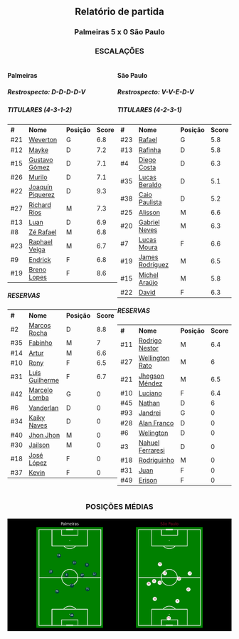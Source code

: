 <h2 style="text-align: center;">Relatório de partida</h3>

<h3 style="text-align: center;">Palmeiras 5 x 0 São Paulo</h3>

<h3 style="text-align: center;">ESCALAÇÕES</h3>

<div style="text-align: left; display: grid; grid-template-columns: 1fr 1fr;">
  <div>
    <h4>Palmeiras</h4>
    <h5>Restrospecto: D-D-D-D-V</h5>
    <table>
        <h5>TITULARES (4-3-1-2)</h5>
        <th>
        #
        </th>
        <th>
        Nome
        </th>
        <th>
        Posição
        </th>
        <th>
        Score
        </th>
        <tr>
            <td>#21
            </td>
            <td><a href="../players/11067464_243529.md">Weverton</a>
            </td>
            <td>G
            </td>
            <td>6.8
            </td>
        </tr><tr>
            <td>#12
            </td>
            <td><a href="../players/11067464_273329.md">Mayke</a>
            </td>
            <td>D
            </td>
            <td>7.2
            </td>
        </tr><tr>
            <td>#15
            </td>
            <td><a href="../players/11067464_220833.md">Gustavo Gómez</a>
            </td>
            <td>D
            </td>
            <td>7.1
            </td>
        </tr><tr>
            <td>#26
            </td>
            <td><a href="../players/11067464_874729.md">Murilo</a>
            </td>
            <td>D
            </td>
            <td>7.1
            </td>
        </tr><tr>
            <td>#22
            </td>
            <td><a href="../players/11067464_881110.md">Joaquín Piquerez</a>
            </td>
            <td>D
            </td>
            <td>9.3
            </td>
        </tr><tr>
            <td>#27
            </td>
            <td><a href="../players/11067464_1015292.md">Richard Ríos</a>
            </td>
            <td>M
            </td>
            <td>7.3
            </td>
        </tr><tr>
            <td>#13
            </td>
            <td><a href="../players/11067464_250351.md">Luan</a>
            </td>
            <td>D
            </td>
            <td>6.9
            </td>
        </tr><tr>
            <td>#8
            </td>
            <td><a href="../players/11067464_329069.md">Zé Rafael</a>
            </td>
            <td>M
            </td>
            <td>6.8
            </td>
        </tr><tr>
            <td>#23
            </td>
            <td><a href="../players/11067464_840020.md">Raphael Veiga</a>
            </td>
            <td>M
            </td>
            <td>6.7
            </td>
        </tr><tr>
            <td>#9
            </td>
            <td><a href="../players/11067464_1174937.md">Endrick</a>
            </td>
            <td>F
            </td>
            <td>6.8
            </td>
        </tr><tr>
            <td>#19
            </td>
            <td><a href="../players/11067464_937552.md">Breno Lopes</a>
            </td>
            <td>F
            </td>
            <td>8.6
            </td>
        </tr>
        </table>
        <table>
        <h5> RESERVAS</h5>
        <th>
        #
        </th>
        <th>
        Nome
        </th>
        <th>
        Posição
        </th>
        <th>
        Score
        </th>
        <tr>
            <td>#2
            </td>
            <td><a href="../players/11067464_82576.md">Marcos Rocha</a>
            </td>
            <td>D
            </td>
            <td>8.8
            </td>
        </tr><tr>
            <td>#35
            </td>
            <td><a href="../players/11067464_1117513.md">Fabinho</a>
            </td>
            <td>M
            </td>
            <td>7
            </td>
        </tr><tr>
            <td>#14
            </td>
            <td><a href="../players/11067464_841128.md">Artur</a>
            </td>
            <td>M
            </td>
            <td>6.6
            </td>
        </tr><tr>
            <td>#10
            </td>
            <td><a href="../players/11067464_835260.md">Rony</a>
            </td>
            <td>F
            </td>
            <td>6.5
            </td>
        </tr><tr>
            <td>#31
            </td>
            <td><a href="../players/11067464_1464248.md">Luis Guilherme</a>
            </td>
            <td>F
            </td>
            <td>6.7
            </td>
        </tr><tr>
            <td>#42
            </td>
            <td><a href="../players/11067464_34141.md">Marcelo Lomba</a>
            </td>
            <td>G
            </td>
            <td>0
            </td>
        </tr><tr>
            <td>#6
            </td>
            <td><a href="../players/11067464_1067640.md">Vanderlan</a>
            </td>
            <td>D
            </td>
            <td>0
            </td>
        </tr><tr>
            <td>#34
            </td>
            <td><a href="../players/11067464_1167068.md">Kaiky Naves</a>
            </td>
            <td>D
            </td>
            <td>0
            </td>
        </tr><tr>
            <td>#40
            </td>
            <td><a href="../players/11067464_1167069.md">Jhon Jhon</a>
            </td>
            <td>M
            </td>
            <td>0
            </td>
        </tr><tr>
            <td>#30
            </td>
            <td><a href="../players/11067464_794861.md">Jailson</a>
            </td>
            <td>M
            </td>
            <td>0
            </td>
        </tr><tr>
            <td>#18
            </td>
            <td><a href="../players/11067464_1094179.md">José López</a>
            </td>
            <td>F
            </td>
            <td>0
            </td>
        </tr><tr>
            <td>#37
            </td>
            <td><a href="../players/11067464_1112879.md">Kevin</a>
            </td>
            <td>F
            </td>
            <td>0
            </td>
        </tr>
     </table>
</div>
  <div>
    <h4>São Paulo</h4>
    <h5>Restrospecto: V-V-E-D-V</h5>
    <table>
        <h5>TITULARES (4-2-3-1)</h5>
        <th>
        #
        </th>
        <th>
        Nome
        </th>
        <th>
        Posição
        </th>
        <th>
        Score
        </th>
        <tr>
            <td>#23
            </td>
            <td><a href="../players/11067464_33132.md">Rafael</a>
            </td>
            <td>G
            </td>
            <td>5.8
            </td>
        </tr><tr>
            <td>#13
            </td>
            <td><a href="../players/11067464_12634.md">Rafinha</a>
            </td>
            <td>D
            </td>
            <td>5.8
            </td>
        </tr><tr>
            <td>#4
            </td>
            <td><a href="../players/11067464_995293.md">Diego Costa</a>
            </td>
            <td>D
            </td>
            <td>6.3
            </td>
        </tr><tr>
            <td>#35
            </td>
            <td><a href="../players/11067464_1108441.md">Lucas Beraldo</a>
            </td>
            <td>D
            </td>
            <td>5.1
            </td>
        </tr><tr>
            <td>#38
            </td>
            <td><a href="../players/11067464_931591.md">Caio Paulista</a>
            </td>
            <td>D
            </td>
            <td>5.2
            </td>
        </tr><tr>
            <td>#25
            </td>
            <td><a href="../players/11067464_291723.md">Alisson</a>
            </td>
            <td>M
            </td>
            <td>6.6
            </td>
        </tr><tr>
            <td>#20
            </td>
            <td><a href="../players/11067464_875294.md">Gabriel Neves</a>
            </td>
            <td>M
            </td>
            <td>6.3
            </td>
        </tr><tr>
            <td>#7
            </td>
            <td><a href="../players/11067464_149710.md">Lucas Moura</a>
            </td>
            <td>F
            </td>
            <td>6.6
            </td>
        </tr><tr>
            <td>#19
            </td>
            <td><a href="../players/11067464_107414.md">James Rodríguez</a>
            </td>
            <td>M
            </td>
            <td>6.5
            </td>
        </tr><tr>
            <td>#15
            </td>
            <td><a href="../players/11067464_924857.md">Michel Araújo</a>
            </td>
            <td>M
            </td>
            <td>5.8
            </td>
        </tr><tr>
            <td>#22
            </td>
            <td><a href="../players/11067464_840291.md">David</a>
            </td>
            <td>F
            </td>
            <td>6.3
            </td>
        </tr>
        </table>
        <table>
        <h5> RESERVAS</h5>
        <th>
        #
        </th>
        <th>
        Nome
        </th>
        <th>
        Posição
        </th>
        <th>
        Score
        </th>
        <tr>
            <td>#11
            </td>
            <td><a href="../players/11067464_905461.md">Rodrigo Nestor</a>
            </td>
            <td>M
            </td>
            <td>6.4
            </td>
        </tr><tr>
            <td>#27
            </td>
            <td><a href="../players/11067464_865356.md">Wellington Rato</a>
            </td>
            <td>M
            </td>
            <td>6
            </td>
        </tr><tr>
            <td>#21
            </td>
            <td><a href="../players/11067464_590150.md">Jhegson Méndez</a>
            </td>
            <td>M
            </td>
            <td>6.5
            </td>
        </tr><tr>
            <td>#10
            </td>
            <td><a href="../players/11067464_282557.md">Luciano</a>
            </td>
            <td>F
            </td>
            <td>6.4
            </td>
        </tr><tr>
            <td>#45
            </td>
            <td><a href="../players/11067464_1116955.md">Nathan</a>
            </td>
            <td>D
            </td>
            <td>6
            </td>
        </tr><tr>
            <td>#93
            </td>
            <td><a href="../players/11067464_874979.md">Jandrei</a>
            </td>
            <td>G
            </td>
            <td>0
            </td>
        </tr><tr>
            <td>#28
            </td>
            <td><a href="../players/11067464_875402.md">Alan Franco</a>
            </td>
            <td>D
            </td>
            <td>0
            </td>
        </tr><tr>
            <td>#6
            </td>
            <td><a href="../players/11067464_1009920.md">Welington</a>
            </td>
            <td>D
            </td>
            <td>0
            </td>
        </tr><tr>
            <td>#3
            </td>
            <td><a href="../players/11067464_881215.md">Nahuel Ferraresi</a>
            </td>
            <td>D
            </td>
            <td>0
            </td>
        </tr><tr>
            <td>#18
            </td>
            <td><a href="../players/11067464_1200730.md">Rodriguinho</a>
            </td>
            <td>M
            </td>
            <td>0
            </td>
        </tr><tr>
            <td>#31
            </td>
            <td><a href="../players/11067464_1009928.md">Juan</a>
            </td>
            <td>F
            </td>
            <td>0
            </td>
        </tr><tr>
            <td>#49
            </td>
            <td><a href="../players/11067464_1089111.md">Erison</a>
            </td>
            <td>F
            </td>
            <td>0
            </td>
        </tr>
     </table>
  </div>
</div>

<h3 style="text-align: center;">POSIÇÕES MÉDIAS</h3>
<img src=avg_positions/11067464.png>